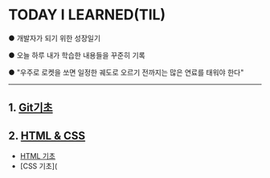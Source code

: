 # TODAY I LEARNED(TIL)
● 개발자가 되기 위한 성장일기

● 오늘 하루 내가 학습한 내용들을 꾸준히 기록
 
● "우주로 로켓을 쏘면 일정한 궤도로 오르기 전까지는 많은 연료를 태워야 한다"
***
## 1. [Git기초](https://github.com/KYOUNGBEOM/TODAY-I-LEARNED/blob/main/Git%20%EA%B8%B0%EC%B4%88.md)
## 2. [HTML & CSS](https://github.com/KYOUNGBEOM/TODAY-I-LEARNED/blob/main/HTML%20%26%20CSS)
- [HTML 기초](https://github.com/KYOUNGBEOM/TODAY-I-LEARNED/blob/main/HTML%20&%20CSS/HTML%20%EA%B8%B0%EC%B4%88.md) 
- [CSS 기초](
